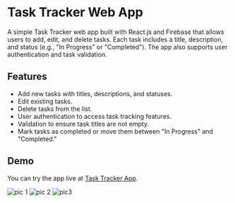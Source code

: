 # Task Tracker Web App

A simple Task Tracker web app built with React.js and Firebase that allows users to add, edit, and delete tasks. Each task includes a title, description, and status (e.g., "In Progress" or "Completed"). The app also supports user authentication and task validation.

## Features

- Add new tasks with titles, descriptions, and statuses.
- Edit existing tasks.
- Delete tasks from the list.
- User authentication to access task tracking features.
- Validation to ensure task titles are not empty.
- Mark tasks as completed or move them between "In Progress" and "Completed."

## Demo

You can try the app live at [Task Tracker App](https://task-tracker-5c2d6.web.app).


![pic 1](https://github.com/MasterAdityaKumar/Task-Tracker/assets/108165308/227ae897-1416-4872-a2f3-33ef8a395201)
![pic 2](https://github.com/MasterAdityaKumar/Task-Tracker/assets/108165308/3ff51956-f2fd-42ea-a2f7-e1f13b44fad4)
![pic3](https://github.com/MasterAdityaKumar/Task-Tracker/assets/108165308/77446d70-afaa-4245-b20a-21c05db2b732)
